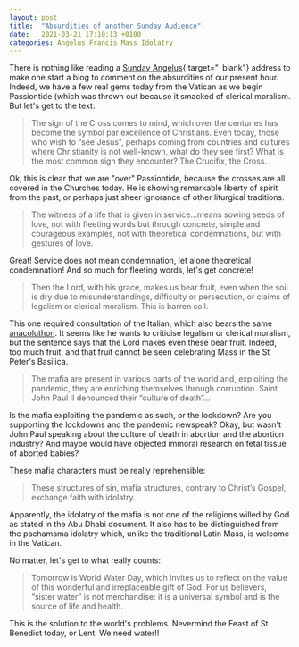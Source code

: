 ```yaml
---
layout: post
title:  "Absurdities of another Sunday Audience"
date:   2021-03-21 17:10:13 +0100
categories: Angelus Francis Mass Idolatry
---
```


There is nothing like reading a [Sunday Angelus](http://www.vatican.va/content/francesco/en/angelus/2021/documents/papa-francesco_angelus_20210321.html){:target="_blank"} address to make one start a blog to comment on the absurdities of our present hour.  Indeed, we have a few real gems today from the Vatican as we begin Passiontide (which was thrown out because it smacked of clerical moralism.  But let's get to the text:

>The sign of the Cross comes to mind, which over the centuries has become the symbol par excellence of Christians. Even today, those who wish to “see Jesus”, perhaps coming from countries and cultures where Christianity is not well-known, what do they see first? What is the most common sign they encounter? The Crucifix, the Cross.

Ok, this is clear that we are "over" Passiontide, because the crosses are all covered in the Churches today.  He is showing remarkable liberty of spirit from the past, or perhaps just sheer ignorance of other liturgical traditions.

>The witness of a life that is given in service...means sowing seeds of love, not with fleeting words but through concrete, simple and courageous examples, not with theoretical condemnations, but with gestures of love.

Great!  Service does not mean condemnation, let alone theoretical condemnation!  And so much for fleeting words, let's get concrete!

>Then the Lord, with his grace, makes us bear fruit, even when the soil is dry due to misunderstandings, difficulty or persecution, or claims of legalism or clerical moralism. This is barren soil.

This one required consultation of the Italian, which also bears the same [anacoluthon](https://en.wikipedia.org/wiki/Anacoluthon).  It seems like he wants to criticise legalism or clerical moralism, but the sentence says that the Lord makes even these bear fruit. Indeed, too much fruit, and that fruit cannot be seen celebrating Mass in the St Peter's Basilica.

>The mafia are present in various parts of the world and, exploiting the pandemic, they are enriching themselves through corruption. Saint John Paul II denounced their “culture of death”...

Is the mafia exploiting the pandemic as such, or the lockdown?  Are you supporting the lockdowns and the pandemic newspeak?  Okay, but wasn't John Paul speaking about the culture of death in abortion and the abortion industry?  And maybe would have objected immoral research on fetal tissue of aborted babies?

These mafia characters must be really reprehensible:
>These structures of sin, mafia structures, contrary to Christ’s Gospel, exchange faith with idolatry.

Apparently, the idolatry of the mafia is not one of the religions willed by God as stated in the Abu Dhabi document.  It also has to be distinguished from the pachamama idolatry which, unlike the traditional Latin Mass, is welcome in the Vatican.

No matter, let's get to what really counts:
>Tomorrow is World Water Day, which invites us to reflect on the value of this wonderful and irreplaceable gift of God. For us believers, “sister water” is not merchandise: it is a universal symbol and is the source of life and health. 

This is the solution to the world's problems.  Nevermind the Feast of St Benedict today, or Lent. We need water!!
